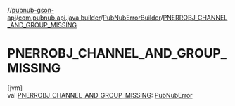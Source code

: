 //[pubnub-gson-api](../../../index.md)/[com.pubnub.api.java.builder](../index.md)/[PubNubErrorBuilder](index.md)/[PNERROBJ_CHANNEL_AND_GROUP_MISSING](-p-n-e-r-r-o-b-j_-c-h-a-n-n-e-l_-a-n-d_-g-r-o-u-p_-m-i-s-s-i-n-g.md)

# PNERROBJ_CHANNEL_AND_GROUP_MISSING

[jvm]\
val [PNERROBJ_CHANNEL_AND_GROUP_MISSING](-p-n-e-r-r-o-b-j_-c-h-a-n-n-e-l_-a-n-d_-g-r-o-u-p_-m-i-s-s-i-n-g.md): [PubNubError](../../../../../pubnub-kotlin/pubnub-kotlin-core-api/pubnub-kotlin-core-api/com.pubnub.api/-pub-nub-error/index.md)
